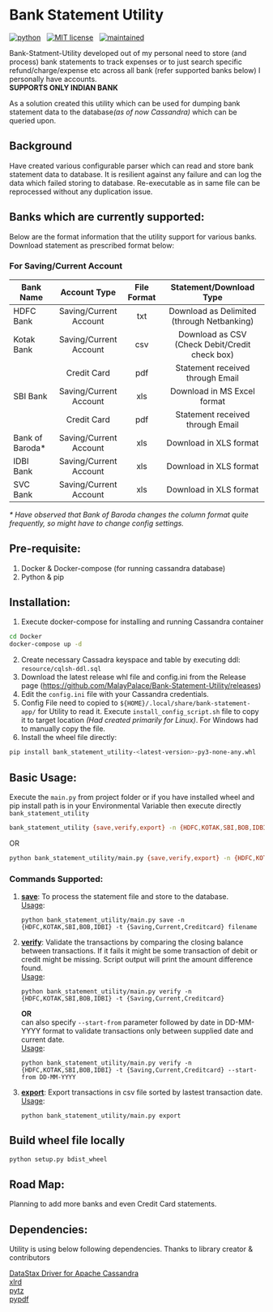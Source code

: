# Bank Statement Utility

<!-- buttons -->
<p>
    <a href="https://www.python.org/">
        <img src="https://img.shields.io/badge/python-v3-blue.svg"
            alt="python"></a> &nbsp;
    <a href="https://opensource.org/licenses/MIT">
        <img src="https://img.shields.io/badge/license-MIT-blue.svg"
            alt="MIT license"></a> &nbsp;
    <a href="https://github.com/MalayPalace/bank-statment-utility/commits/master">
        <img src="https://img.shields.io/badge/Maintained%3F-yes-blue.svg"
            alt="maintained"></a> &nbsp;
</p>

Bank-Statment-Utility developed out of my personal need to store (and process) bank statements to track expenses or to just search
specific
refund/charge/expense etc across all bank (refer supported banks below) I personally have accounts.
<br><b>SUPPORTS ONLY INDIAN BANK</b>

As a solution created this utility which can be used for dumping bank statement data to the database<i>(as of now Cassandra)</i>
which can be queried upon.

## Background

Have created various configurable parser which can read and store bank statement data to database. It is resilient against any
failure and can log the data which failed storing to database. Re-executable as in same file can be reprocessed without any
duplication issue.

## Banks which are currently supported:

Below are the format information that the utility support for various banks. Download statement as prescribed format below:

### For Saving/Current Account

| Bank Name       |      Account Type      | File Format |            Statement/Download Type             |
|-----------------|:----------------------:|:-----------:|:----------------------------------------------:|
| HDFC Bank       | Saving/Current Account |     txt     |   Download as Delimited (through Netbanking)   |
| Kotak Bank      | Saving/Current Account |     csv     | Download as CSV (Check Debit/Credit check box) |
|                 |      Credit Card       |     pdf     |        Statement received through Email        |
| SBI Bank        | Saving/Current Account |     xls     |          Download in MS Excel format           |
|                 |      Credit Card       |     pdf     |        Statement received through Email        |
| Bank of Baroda* | Saving/Current Account |     xls     |            Download in XLS format              |
| IDBI Bank       | Saving/Current Account |     xls     |            Download in XLS format              |
| SVC Bank        | Saving/Current Account |     xls     |            Download in XLS format              |

<i>* Have observed that Bank of Baroda changes the column format quite frequently, so might have to change config settings.</i>

## Pre-requisite:
1. Docker & Docker-compose (for running cassandra database)
2. Python & pip

## Installation:
1. Execute docker-compose for installing and running Cassandra container 
```bash
cd Docker
docker-compose up -d
```
2. Create necessary Cassadra keyspace and table by executing ddl: `resource/cqlsh-ddl.sql`
3. Download the latest release whl file and config.ini from the Release page (https://github.com/MalayPalace/Bank-Statement-Utility/releases)
4. Edit the `config.ini` file with your Cassandra credentials.
5. Config File need to copied to `${HOME}/.local/share/bank-statement-app/` for Utility to read it. Execute `install_config_script.sh` file to copy it to target location <i>(Had created primarily for Linux)</i>. For Windows had to manually copy the file.
6. Install the wheel file directly:
```bash
pip install bank_statement_utility-<latest-version>-py3-none-any.whl
```

## Basic Usage:
Execute the `main.py` from project folder or if you have installed wheel and pip install path is in your Environmental Variable then execute directly `bank_statement_utility`

```bash
bank_statement_utility {save,verify,export} -n {HDFC,KOTAK,SBI,BOB,IDBI} -t {Saving,Current,Creditcard} filename
```
OR
```bash
python bank_statement_utility/main.py {save,verify,export} -n {HDFC,KOTAK,SBI,BOB,IDBI} -t {Saving,Current,Creditcard} filename
```

### Commands Supported:
1. <b><u>save</u></b>: To process the statement file and store to the database.
   <br/><u>Usage</u>:
   ```
   python bank_statement_utility/main.py save -n {HDFC,KOTAK,SBI,BOB,IDBI} -t {Saving,Current,Creditcard} filename
   ```
2. <b><u>verify</u></b>: Validate the transactions by comparing the closing balance between transactions. If it fails it might be some transaction of debit or credit might be missing. Script output will print the amount difference found.
   <br/><u>Usage</u>:
   ```
   python bank_statement_utility/main.py verify -n {HDFC,KOTAK,SBI,BOB,IDBI} -t {Saving,Current,Creditcard}
   
   ```
   <b>OR</b><br/> can also specify `--start-from` parameter followed by date in DD-MM-YYYY format to validate transactions only between supplied date and current date.
   <br/><u>Usage</u>:
   ```
   python bank_statement_utility/main.py verify -n {HDFC,KOTAK,SBI,BOB,IDBI} -t {Saving,Current,Creditcard} --start-from DD-MM-YYYY
   
   ```
3. <b><u>export</u></b>: Export transactions in csv file sorted by lastest transaction date.
   <br/><u>Usage</u>:
   ```
   python bank_statement_utility/main.py export
   ```

## Build wheel file locally
```bash
python setup.py bdist_wheel
```

## Road Map:
Planning to add more banks and even Credit Card statements.

## Dependencies:
Utility is using below following dependencies.
Thanks to library creator & contributors
<p>
<a href="https://github.com/datastax/python-driver">DataStax Driver for Apache Cassandra</a><br>
<a href="https://pypi.org/project/xlrd/">xlrd</a><br>
<a href="https://pypi.org/project/pytz/">pytz</a><br>
<a href="https://pypi.org/project/pypdf/">pypdf</a><br>
